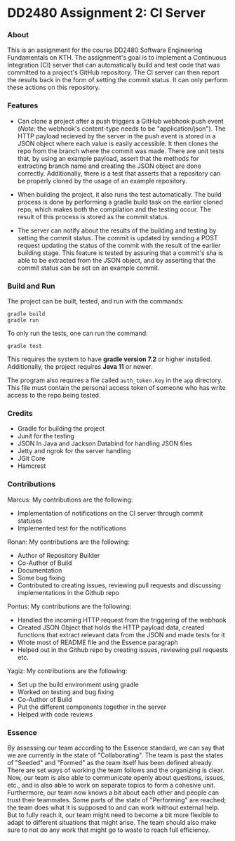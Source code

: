 # DD2480 Assignment 2: CI Server

### About

This is an assignment for the course DD2480 Software Engineering Fundamentals on KTH. The assignment's goal is to implement a Continuous Integration (CI) server that can automatically build and test code that was committed to a project's GitHub repository. The CI server can then report the results back in the form of setting the commit status. It can only perform these actions on this repository.

### Features

* Can clone a project after a push triggers a GitHub webhook push event (*Note:* the webhook's content-type needs to be "application/json"). The HTTP payload recieved by the server in the push event is stored in a JSON object where each value is easily accessible. It then clones the repo from the branch where the commit was made. There are unit tests that, by using an example payload, assert that the methods for extracting branch name and creating the JSON object are done correctly. Additionally, there is a test that asserts that a repository can be properly cloned by the usage of an example repository. 

* When building the project, it also runs the test automatically. The build process is done by performing a gradle build task on the earlier cloned repo, which makes both the compilation and the testing occur. The result of this process is stored as the commit status.

* The server can notify about the results of the building and testing by setting the commit status. The commit is updated by sending a POST request updating the status of the commit with the result of the earlier building stage. This feature is tested by assuring that a commit's sha is able to be extracted from the JSON object, and by asserting that the commit status can be set on an example commit.


### Build and Run

The project can be built, tested, and run with the commands:

```
gradle build
gradle run
```

To only run the tests, one can run the command:

```
gradle test
```

This requires the system to have **gradle version 7.2** or higher installed. Additionally, the project requires **Java 11** or newer. 
  
The program also requires a file called `auth_token.key` in the  `app` directory.
This file must contain the personal access token of someone who has write access to the repo being tested.
### Credits

* Gradle for building the project
* Junit for the testing
* JSON In Java and Jackson Databind for handling JSON files
* Jetty and ngrok for the server handling
* JGit Core
* Hamcrest

### Contributions
Marcus: My contributions are the following:
* Implementation of notifications on the CI server through commit statuses
* Implemented test for the notifications

Ronan: My contributions are the following:
* Author of Repository Builder
* Co-Author of Build
* Documentation
* Some bug fixing
* Contributed to creating issues, reviewing pull requests and discussing implementations in the Github repo

Pontus: My contributions are the following:
* Handled the incoming HTTP request from the triggering of the webhook
* Created JSON Object that holds the HTTP payload data, created functions that extract relevant data from the JSON and made tests for it
* Wrote most of README file and the Essence paragraph
* Helped out in the Github repo by creating issues, reviewing pull requests etc.


Yagiz: My contributions are the following:
* Set up the build environment using gradle 
* Worked on testing and bug fixing
* Co-Author of Build
* Put the different components together in the server
* Helped with code reviews
### Essence

By assessing our team according to the Essence standard, we can say that we are currently in the state of "Collaborating". The team is past the states of "Seeded" and "Formed" as the team itself has been defined already. There are set ways of working the team follows and the organizing is clear. Now, our team is also able to communicate openly about questions, issues, etc., and is also able to work on separate topics to form a cohesive unit. Furthermore, our team now knows a bit about each other and people can trust their teammates. Some parts of the state of "Performing" are reached; the team does what it is supposed to and can work without external help. But to fully reach it, our team might need to become a bit more flexible to adapt to different situations that might arise. The team should also make sure to not do any work that might go to waste to reach full efficiency.
